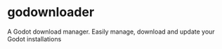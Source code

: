 # godownloader
A Godot download manager. Easily manage, download and update your Godot installations
